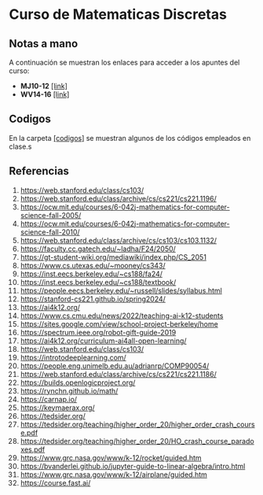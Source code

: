 # Curso de Matematicas Discretas

## Notas a mano

A continuación se muestran los enlaces para acceder a los apuntes del curso:
* **MJ10-12** [[link]](grupo-MJ/README.md)
* **WV14-16** [[link]](grupo-WV/README.md)

## Codigos

En la carpeta [[codigos]](codigos/) se muestran algunos de los códigos empleados en clase.s

## Referencias

1. https://web.stanford.edu/class/cs103/
2. https://web.stanford.edu/class/archive/cs/cs221/cs221.1196/
3. https://ocw.mit.edu/courses/6-042j-mathematics-for-computer-science-fall-2005/
4. https://ocw.mit.edu/courses/6-042j-mathematics-for-computer-science-fall-2010/
5. https://web.stanford.edu/class/archive/cs/cs103/cs103.1132/
6. https://faculty.cc.gatech.edu/~ladha/F24/2050/
7. https://gt-student-wiki.org/mediawiki/index.php/CS_2051
8. https://www.cs.utexas.edu/~mooney/cs343/
9. https://inst.eecs.berkeley.edu/~cs188/fa24/
10. https://inst.eecs.berkeley.edu/~cs188/textbook/
11. https://people.eecs.berkeley.edu/~russell/slides/syllabus.html
12. https://stanford-cs221.github.io/spring2024/
13. https://ai4k12.org/
14. https://www.cs.cmu.edu/news/2022/teaching-ai-k12-students
15. https://sites.google.com/view/school-project-berkeley/home
16. https://spectrum.ieee.org/robot-gift-guide-2019
17. https://ai4k12.org/curriculum-ai4all-open-learning/
18. https://web.stanford.edu/class/cs103/
19. https://introtodeeplearning.com/  
20. https://people.eng.unimelb.edu.au/adrianrp/COMP90054/
21. https://web.stanford.edu/class/archive/cs/cs221/cs221.1186/
22. https://builds.openlogicproject.org/
23. https://rynchn.github.io/math/
24. https://carnap.io/
25. https://keymaerax.org/
26. https://tedsider.org/
27. https://tedsider.org/teaching/higher_order_20/higher_order_crash_course.pdf
28. https://tedsider.org/teaching/higher_order_20/HO_crash_course_paradoxes.pdf
29. https://www.grc.nasa.gov/www/k-12/rocket/guided.htm
30. https://bvanderlei.github.io/jupyter-guide-to-linear-algebra/intro.html
31. https://www.grc.nasa.gov/www/k-12/airplane/guided.htm
32. https://course.fast.ai/
